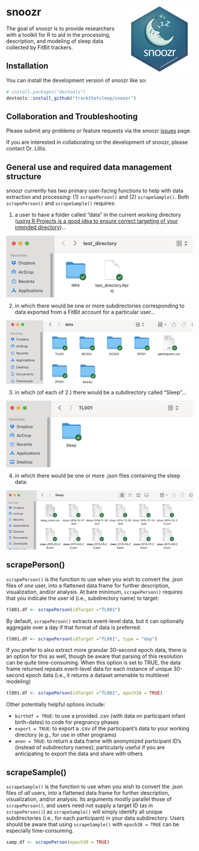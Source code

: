 
<!-- README.md is generated from README.Rmd. Please edit that file -->

# snoozr <img src="man/figures/logo.png" align="right" />

<!-- badges: start -->
<!-- badges: end -->

The goal of snoozr is to provide researchers with a toolkit for R to aid
in the processing, description, and modeling of sleep data collected by
FitBit trackers.

## Installation

You can install the development version of snoozr like so:

``` r
# install.packages("devtools")
devtools::install_github("trackthatsleep/snoozr")
```

## Collaboration and Troubleshooting

Please submit any problems or feature requests via the snoozr
[issues](https://github.com/trackthatsleep/snoozr/issues) page.

If you are interested in collaborating on the development of snoozr,
please contact Dr. Lillis.

## General use and required data management structure

snoozr currently has two primary user-facing functions to help with data
extraction and processing: (1) `scrapePerson()` and (2)
`scrapeSample()`. Both `scrapePerson()` and `scrapeSample()` requires:

1.  a user to have a folder called “data” in the current working
    directory ([using R Projects is a good idea to ensure correct
    targeting of your intended
    directory](https://r4ds.hadley.nz/workflow-scripts.html))…

<img src="man/figures/directory.png" align="center" />

2.  in which there would be one or more subdirectories corresponding to
    data exported from a FitBit account for a particular user…

<img src="man/figures/data.png" align="center" />

3.  in which (of each of 2.) there would be a subdirectory called
    “Sleep”…

<img src="man/figures/participant.png" align="center" />

4.  in which there would be one or more .json files containing the sleep
    data:

<img src="man/figures/jsons.png" align="center" />

## scrapePerson()

`scrapePerson()` is the function to use when you wish to convert the
.json files of *one* user, into a flattened data frame for further
description, visualization, and/or analysis. At bare minimum,
`scrapePerson()` requires that you indicate the user id (i.e.,
subdirectory name) to target:

``` r
tl001.df <- scrapePerson(idTarget ="TL001")
```

By default, `scrapePerson()` extracts event-level data, but it can
optionally aggregate over a day if that format of data is preferred:

``` r
tl001.df <- scrapePerson(idTarget ="TL001", type = "day")
```

If you prefer to also extract more granular 30-second epoch data, there
is an option for this as well, though be aware that parsing of this
resolution can be quite time-consuming. When this option is set to TRUE,
the data frame returned repeats event-level data for each instance of
unique 30-second epoch data (i.e., it returns a dataset amenable to
multilevel modeling)

``` r
tl001.df <- scrapePerson(idTarget ="TL001", epoch30 = TRUE)
```

Other potentially helpful options include:

- `birthdf = TRUE`: to use a provided .csv (with data on participant
  infant birth-dates) to code for pregnancy phases
- `export = TRUE`: to export a .csv of the participant’s data to your
  working directory (e.g., for use in other programs)
- `anon = TRUE`: to return a data frame with anonymized participant ID’s
  (instead of subdirectory names); particularly useful if you are
  anticipating to export the data and share with others

## scrapeSample()

`scrapeSample()` is the function to use when you wish to convert the
.json files of *all* users, into a flattened data frame for further
description, visualization, and/or analysis. Its arguments mostly
parallel those of `scrapePerson()`, and users need not supply a target
ID (as in `scrapePerson()`) as `scrapeSample()` will simply identify all
unique subdirectories (i.e., for each participant) in your data
subdirectory. Users should be aware that using `scrapeSample()` with
`epoch30 = TRUE` can be especially time-consuming.

``` r
samp.df <- scrapePerson(epoch30 = TRUE)
```
